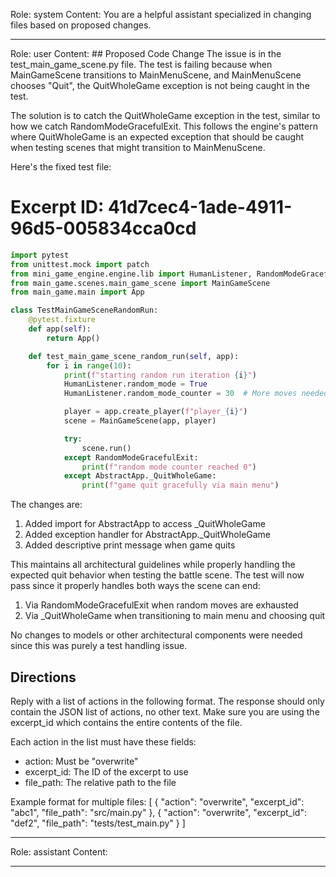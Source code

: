 Role: system
Content: You are a helpful assistant specialized in changing files based on proposed changes.
__________________
Role: user
Content: ## Proposed Code Change
The issue is in the test_main_game_scene.py file. The test is failing because when MainGameScene transitions to MainMenuScene, and MainMenuScene chooses "Quit", the QuitWholeGame exception is not being caught in the test.

The solution is to catch the QuitWholeGame exception in the test, similar to how we catch RandomModeGracefulExit. This follows the engine's pattern where QuitWholeGame is an expected exception that should be caught when testing scenes that might transition to MainMenuScene.

Here's the fixed test file:

# Excerpt ID: 41d7cec4-1ade-4911-96d5-005834cca0cd
```python main_game/tests/test_main_game_scene.py
import pytest
from unittest.mock import patch
from mini_game_engine.engine.lib import HumanListener, RandomModeGracefulExit, AbstractApp
from main_game.scenes.main_game_scene import MainGameScene
from main_game.main import App

class TestMainGameSceneRandomRun:
    @pytest.fixture
    def app(self):
        return App()

    def test_main_game_scene_random_run(self, app):
        for i in range(10):
            print(f"starting random run iteration {i}")
            HumanListener.random_mode = True
            HumanListener.random_mode_counter = 30  # More moves needed for complex battle scene

            player = app.create_player(f"player_{i}")
            scene = MainGameScene(app, player)

            try:
                scene.run()
            except RandomModeGracefulExit:
                print(f"random mode counter reached 0")
            except AbstractApp._QuitWholeGame:
                print(f"game quit gracefully via main menu")
```

The changes are:
1. Added import for AbstractApp to access _QuitWholeGame
2. Added exception handler for AbstractApp._QuitWholeGame
3. Added descriptive print message when game quits

This maintains all architectural guidelines while properly handling the expected quit behavior when testing the battle scene. The test will now pass since it properly handles both ways the scene can end:
1. Via RandomModeGracefulExit when random moves are exhausted
2. Via _QuitWholeGame when transitioning to main menu and choosing quit

No changes to models or other architectural components were needed since this was purely a test handling issue.

## Directions
Reply with a list of actions in the following format. The response should only contain the JSON list of actions, no other text.
Make sure you are using the excerpt_id which contains the entire contents of the file.

Each action in the list must have these fields:
- action: Must be "overwrite"
- excerpt_id: The ID of the excerpt to use
- file_path: The relative path to the file

Example format for multiple files:
[
    {
        "action": "overwrite",
        "excerpt_id": "abc1",
        "file_path": "src/main.py"
    },
    {
        "action": "overwrite",
        "excerpt_id": "def2",
        "file_path": "tests/test_main.py"
    }
]
__________________
Role: assistant
Content: 
__________________
